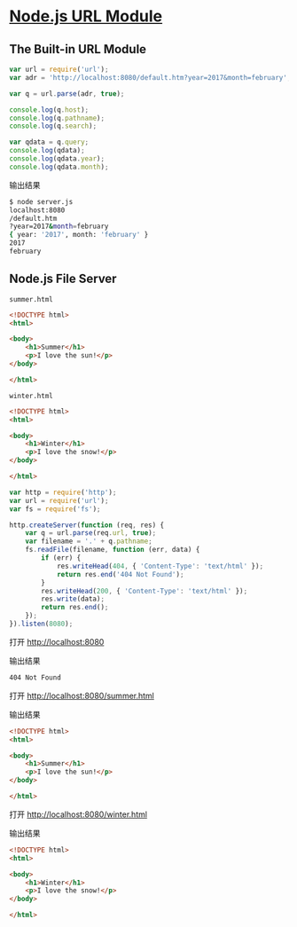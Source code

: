 # [Node.js URL Module](https://www.w3schools.com/nodejs/nodejs_url.asp)

## The Built-in URL Module

```javascript
var url = require('url');
var adr = 'http://localhost:8080/default.htm?year=2017&month=february';

var q = url.parse(adr, true);

console.log(q.host);
console.log(q.pathname);
console.log(q.search);

var qdata = q.query;
console.log(qdata);
console.log(qdata.year);
console.log(qdata.month);
```

输出结果

```bash
$ node server.js
localhost:8080
/default.htm
?year=2017&month=february
{ year: '2017', month: 'february' }
2017
february
```

## Node.js File Server

`summer.html`

```html
<!DOCTYPE html>
<html>

<body>
    <h1>Summer</h1>
    <p>I love the sun!</p>
</body>

</html>
```

`winter.html`

```html
<!DOCTYPE html>
<html>

<body>
    <h1>Winter</h1>
    <p>I love the snow!</p>
</body>

</html>
```

```javascript
var http = require('http');
var url = require('url');
var fs = require('fs');

http.createServer(function (req, res) {
    var q = url.parse(req.url, true);
    var filename = '.' + q.pathname;
    fs.readFile(filename, function (err, data) {
        if (err) {
            res.writeHead(404, { 'Content-Type': 'text/html' });
            return res.end('404 Not Found');
        }
        res.writeHead(200, { 'Content-Type': 'text/html' });
        res.write(data);
        return res.end();
    });
}).listen(8080);
```

打开 <http://localhost:8080>

输出结果

```html
404 Not Found
```

打开 <http://localhost:8080/summer.html>

输出结果

```html
<!DOCTYPE html>
<html>

<body>
    <h1>Summer</h1>
    <p>I love the sun!</p>
</body>

</html>
```

打开 <http://localhost:8080/winter.html>

输出结果

```html
<!DOCTYPE html>
<html>

<body>
    <h1>Winter</h1>
    <p>I love the snow!</p>
</body>

</html>
```